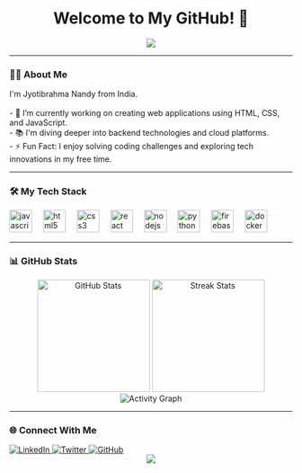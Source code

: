 <h1 align="center">Welcome to My GitHub! 👋</h1>

<p align="center">
  <img src="https://readme-typing-svg.herokuapp.com?font=Roboto+Slab&color=%2336BCF7&size=24&center=true&vCenter=true&width=500&lines=Full-Stack+Developer;Tech+Enthusiast;Always+Learning+Something+New" />
</p>

---

<h3 align="left">👨‍💻 About Me</h3>

<p align="left">
I'm Jyotibrahma Nandy from India.<br><br>
- 🔭 I’m currently working on creating web applications using HTML, CSS, and JavaScript.<br>
- 📚 I'm diving deeper into backend technologies and cloud platforms.<br>
- ⚡ Fun Fact: I enjoy solving coding challenges and exploring tech innovations in my free time.
</p>

---

<h3 align="left">🛠️ My Tech Stack</h3>

<div align="left">
  <img src="https://cdn.jsdelivr.net/gh/devicons/devicon/icons/javascript/javascript-original.svg" height="40" alt="javascript logo"  />
  <img width="12" />
  <img src="https://cdn.jsdelivr.net/gh/devicons/devicon/icons/html5/html5-original-wordmark.svg" height="40" alt="html5 logo"  />
  <img width="12" />
  <img src="https://cdn.jsdelivr.net/gh/devicons/devicon/icons/css3/css3-original-wordmark.svg" height="40" alt="css3 logo"  />
  <img width="12" />
  <img src="https://cdn.jsdelivr.net/gh/devicons/devicon/icons/react/react-original-wordmark.svg" height="40" alt="react logo"  />
  <img width="12" />
  <img src="https://cdn.jsdelivr.net/gh/devicons/devicon/icons/nodejs/nodejs-original-wordmark.svg" height="40" alt="nodejs logo"  />
  <img width="12" />
  <img src="https://cdn.jsdelivr.net/gh/devicons/devicon/icons/python/python-original-wordmark.svg" height="40" alt="python logo"  />
  <img width="12" />
  <img src="https://cdn.jsdelivr.net/gh/devicons/devicon/icons/firebase/firebase-plain-wordmark.svg" height="40" alt="firebase logo"  />
  <img width="12" />
  <img src="https://cdn.jsdelivr.net/gh/devicons/devicon/icons/docker/docker-plain-wordmark.svg" height="40" alt="docker logo"  />
</div>

---

<h3 align="left">📊 GitHub Stats</h3>

<div align="center">
  <img src="https://github-readme-stats.vercel.app/api?username=jyotibrahmanandy&show_icons=true&theme=radical&hide_border=false&border_radius=10" height="200" alt="GitHub Stats" />
  <img src="https://streak-stats.demolab.com?user=jyotibrahmanandy&locale=en&mode=daily&theme=radical&hide_border=false&border_radius=10" height="200" alt="Streak Stats" />
</div>

<div align="center">
  <img src="https://github-readme-activity-graph.cyclic.app/graph?username=jyotibrahmanandy&theme=react-dark&hide_border=false&area=true&radius=10" alt="Activity Graph" />
</div>

---

<h3 align="left">🌐 Connect With Me</h3>

<div align="left">
  <a href="https://www.linkedin.com/in/jyotibrahmanandy" target="_blank">
    <img src="https://img.shields.io/badge/LinkedIn-0077B5?style=for-the-badge&logo=linkedin&logoColor=white" alt="LinkedIn" />
  </a>
  <a href="https://twitter.com/jyotibrahmanandy" target="_blank">
    <img src="https://img.shields.io/badge/Twitter-1DA1F2?style=for-the-badge&logo=twitter&logoColor=white" alt="Twitter" />
  </a>
  <a href="https://github.com/jyotibrahmanandy" target="_blank">
    <img src="https://img.shields.io/badge/GitHub-181717?style=for-the-badge&logo=github&logoColor=white" alt="GitHub" />
  </a>
<div align="center">
  <img src="https://visitor-badge.laobi.icu/badge?page_id=jyotibrahmanandy.jyotibrahmanandy&"  />
</div>
</div>

<!---

<p align="center">
  <img src="https://forthebadge.com/images/badges/built-with-love.svg" alt="Built With Love" />
</p>


jyotibrahmanandy/jyotibrahmanandy is a ✨ special ✨ repository because its `README.md` (this file) appears on your GitHub profile.
You can click the Preview link to take a look at your changes.
--->
